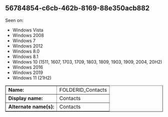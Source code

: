 ## 56784854-c6cb-462b-8169-88e350acb882

Seen on:
* Windows Vista
* Windows 2008
* Windows 7
* Windows 2012
* Windows 8.0
* Windows 8.1
* Windows 10 (1511, 1607, 1703, 1709, 1803, 1809, 1903, 1909, 2004, 20H2)
* Windows 2016
* Windows 2019
* Windows 11 (21H2)

<table border="1" class="docutils">
  <tbody>
    <tr>
      <td><b>Name:</b></td>
      <td>FOLDERID_Contacts</td>
    </tr>
    <tr>
      <td><b>Display name:</b></td>
      <td>Contacts</td>
    </tr>
    <tr>
      <td><b>Alternate name(s):</b></td>
      <td>Contacts</td>
    </tr>
  </tbody>
</table>


